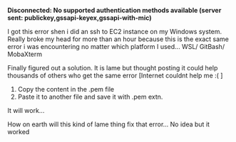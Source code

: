 **Disconnected: No supported authentication methods available (server sent: publickey,gssapi-keyex,gssapi-with-mic)**


I got this error shen i did an ssh to EC2 instance on my Windows system. Really broke my head for more than an hour because this is the exact same error i was encountering no matter which platform I used... WSL/ GitBash/ MobaXterm


Finally figured out a solution. It is lame but thought posting it could help thousands of others who get the same error [Internet couldnt help me :( ]

1. Copy the content in the .pem file
2. Paste it to another file and save it with .pem extn.

It will work...

How on earth will this kind of lame thing fix that error... No idea but it worked
